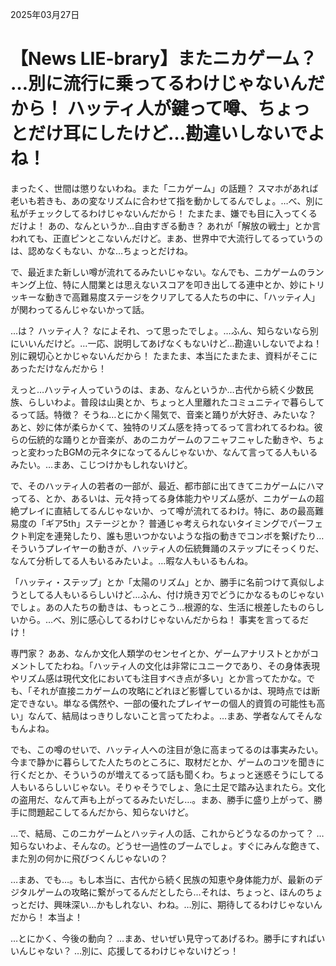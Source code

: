 2025年03月27日

# 【News LIE-brary】またニカゲーム？ …別に流行に乗ってるわけじゃないんだから！ ハッティ人が鍵って噂、ちょっとだけ耳にしたけど…勘違いしないでよね！

まったく、世間は懲りないわね。また「ニカゲーム」の話題？ スマホがあれば老いも若きも、あの変なリズムに合わせて指を動かしてるんでしょ。…べ、別に私がチェックしてるわけじゃないんだから！ たまたま、嫌でも目に入ってくるだけよ！ あの、なんというか…自由すぎる動き？ あれが「解放の戦士」とか言われても、正直ピンとこないんだけど。まあ、世界中で大流行してるっていうのは、認めなくもない、かな…ちょっとだけね。

で、最近また新しい噂が流れてるみたいじゃない。なんでも、ニカゲームのランキング上位、特に人間業とは思えないスコアを叩き出してる連中とか、妙にトリッキーな動きで高難易度ステージをクリアしてる人たちの中に、「ハッティ人」が関わってるんじゃないかって話。

…は？ ハッティ人？ なによそれ、って思ったでしょ。…ふん、知らないなら別にいいんだけど。…一応、説明してあげなくもないけど…勘違いしないでよね！ 別に親切心とかじゃないんだから！ たまたま、本当にたまたま、資料がそこにあっただけなんだから！

えっと…ハッティ人っていうのは、まあ、なんというか…古代から続く少数民族、らしいわよ。普段は山奥とか、ちょっと人里離れたコミュニティで暮らしてるって話。特徴？ そうね…とにかく陽気で、音楽と踊りが大好き、みたいな？ あと、妙に体が柔らかくて、独特のリズム感を持ってるって言われてるわね。彼らの伝統的な踊りとか音楽が、あのニカゲームのフニャフニャした動きや、ちょっと変わったBGMの元ネタになってるんじゃないか、なんて言ってる人もいるみたい。…まあ、こじつけかもしれないけど。

で、そのハッティ人の若者の一部が、最近、都市部に出てきてニカゲームにハマってる、とか、あるいは、元々持ってる身体能力やリズム感が、ニカゲームの超絶プレイに直結してるんじゃないか、って噂が流れてるわけ。特に、あの最高難易度の「ギア5th」ステージとか？ 普通じゃ考えられないタイミングでパーフェクト判定を連発したり、誰も思いつかないような指の動きでコンボを繋げたり…そういうプレイヤーの動きが、ハッティ人の伝統舞踊のステップにそっくりだ、なんて分析してる人もいるみたいよ。…暇な人もいるもんね。

「ハッティ・ステップ」とか「太陽のリズム」とか、勝手に名前つけて真似しようとしてる人もいるらしいけど…ふん、付け焼き刃でどうにかなるものじゃないでしょ。あの人たちの動きは、もっとこう…根源的な、生活に根差したものらしいから。…べ、別に感心してるわけじゃないんだからね！ 事実を言ってるだけ！

専門家？ ああ、なんか文化人類学のセンセイとか、ゲームアナリストとかがコメントしてたわね。「ハッティ人の文化は非常にユニークであり、その身体表現やリズム感は現代文化においても注目すべき点が多い」とか言ってたかな。でも、「それが直接ニカゲームの攻略にどれほど影響しているかは、現時点では断定できない。単なる偶然や、一部の優れたプレイヤーの個人的資質の可能性も高い」なんて、結局はっきりしないこと言ってたわよ。…まあ、学者なんてそんなもんよね。

でも、この噂のせいで、ハッティ人への注目が急に高まってるのは事実みたい。今まで静かに暮らしてた人たちのところに、取材だとか、ゲームのコツを聞きに行くだとか、そういうのが増えてるって話も聞くわ。ちょっと迷惑そうにしてる人もいるらしいじゃない。そりゃそうでしょ、急に土足で踏み込まれたら。文化の盗用だ、なんて声も上がってるみたいだし…。まあ、勝手に盛り上がって、勝手に問題起こしてるんだから、知らないけど。

…で、結局、このニカゲームとハッティ人の話、これからどうなるのかって？ …知らないわよ、そんなの。どうせ一過性のブームでしょ。すぐにみんな飽きて、また別の何かに飛びつくんじゃないの？

…まあ、でも…。もし本当に、古代から続く民族の知恵や身体能力が、最新のデジタルゲームの攻略に繋がってるんだとしたら…それは、ちょっと、ほんのちょっとだけ、興味深い…かもしれない、わね。…別に、期待してるわけじゃないんだから！ 本当よ！

…とにかく、今後の動向？ …まあ、せいぜい見守ってあげるわ。勝手にすればいいんじゃない？ …別に、応援してるわけじゃないけどっ！